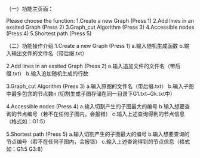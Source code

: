（一）功能主页面：

Please choose the function:
	1.Create a new Graph (Press 1)
	2.Add lines in an exsited Graph (Press 2)
	3.Graph_cut Algorithm (Press 3)
	4.Accessible nodes (Press 4)
	5.Shortest path (Press 5)

（二）功能操作介绍
1.Create a new Graph (Press 1)
	a.输入随机生成函数
	b.输入输出文件的文件名（带后缀.txt）

2.Add lines in an exsited Graph (Press 2)
	a.输入追加文件的文件名（带后缀.txt）
	b.输入追加随机生成的行数

3.Graph_cut Algorithm (Press 3)
	a.输入原图的文件名（带后缀.txt）
	b.输入子图中最多包含的节点数n
	(切割生成子图存储在同一目录下G1.txt~Gk.txt中）

4.Accessible nodes (Press 4)
	a.输入切割产生的子图最大的编号
	b.输入想要查询的节点编号（若不在任何子图内，会报错）
	c.输入上述查询得到的节点信息（格式如：G1:5）

5.Shortest path (Press 5)
	a.输入切割产生的子图最大的编号
	b.输入想要查询的节点编号（若不在任何子图内，会报错）
	c.输入上述查询得到的节点信息（格式如：G1:5  G3:8）